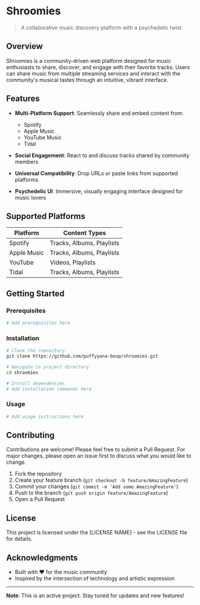 # Shroomies

> A collaborative music discovery platform with a psychedelic twist

## Overview

Shroomies is a community-driven web platform designed for music enthusiasts to share, discover, and engage with their favorite tracks. Users can share music from multiple streaming services and interact with the community's musical tastes through an intuitive, vibrant interface.

## Features

- **Multi-Platform Support**: Seamlessly share and embed content from:
  - Spotify
  - Apple Music
  - YouTube Music
  - Tidal

- **Social Engagement**: React to and discuss tracks shared by community members

- **Universal Compatibility**: Drop URLs or paste links from supported platforms

- **Psychedelic UI**: Immersive, visually engaging interface designed for music lovers

## Supported Platforms

| Platform | Content Types |
|----------|---------------|
| Spotify | Tracks, Albums, Playlists |
| Apple Music | Tracks, Albums, Playlists |
| YouTube | Videos, Playlists |
| Tidal | Tracks, Albums, Playlists |

## Getting Started

### Prerequisites

```bash
# Add prerequisites here
```

### Installation

```bash
# Clone the repository
git clone https://github.com/puffyyana-boop/shroomies.git

# Navigate to project directory
cd shroomies

# Install dependencies
# Add installation commands here
```

### Usage

```bash
# Add usage instructions here
```

## Contributing

Contributions are welcome! Please feel free to submit a Pull Request. For major changes, please open an issue first to discuss what you would like to change.

1. Fork the repository
2. Create your feature branch (`git checkout -b feature/AmazingFeature`)
3. Commit your changes (`git commit -m 'Add some AmazingFeature'`)
4. Push to the branch (`git push origin feature/AmazingFeature`)
5. Open a Pull Request

## License

This project is licensed under the [LICENSE NAME] - see the LICENSE file for details.

## Acknowledgments

- Built with ❤️ for the music community
- Inspired by the intersection of technology and artistic expression

---

**Note**: This is an active project. Stay tuned for updates and new features!
